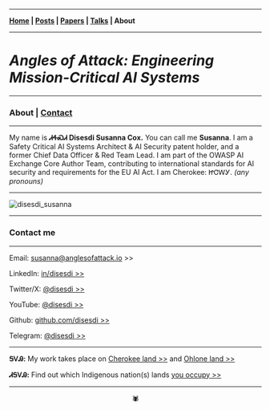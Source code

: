 -------

**[Home](https://anglesofattack.io/) \| [Posts](https://anglesofattack.io/posts.html) \| [Papers](https://anglesofattack.io/papers.html) \| [Talks](https://anglesofattack.io/talks.html) \| About**

-------

# *Angles of Attack: Engineering Mission-Critical AI Systems*

-------

### About \| [Contact](#contact-me)

-------

My name is **ᏗᏎᏍᏗ Disesdi Susanna Cox.** You can call me **Susanna**. I am a Safety Critical AI Systems Architect & AI Security patent holder, and a former Chief Data Officer & Red Team Lead. I am part of the OWASP AI Exchange Core Author Team, contributing to international standards for AI security and requirements for the EU AI Act. I am Cherokee: ᏥᏣᎳᎩ. *(any pronouns)*

-------

![disesdi_susanna](disesdi_susanna.png)

-------

### Contact me

-------

Email: <a href="mailto:susanna@anglesofattack.io" target="_blank" rel="noopener noreferrer">susanna@anglesofattack.io >></a>


LinkedIn: <a href="https://www.linkedin.com/in/disesdi/" target="_blank" rel="noopener noreferrer">in/disesdi >></a>


Twitter/X: <a href="https://twitter.com/disesdi/" target="_blank" rel="noopener noreferrer">@disesdi >></a>


YouTube: <a href="https://www.youtube.com/@disesdi" target="_blank" rel="noopener noreferrer">@disesdi >> </a>


Github: <a href="https://github.com/disesdi" target="_blank" rel="noopener noreferrer">github.com/disesdi >> </a>


Telegram: <a href="https://t.me/disesdi" target="_blank" rel="noopener noreferrer">@disesdi >></a>


-------

**ᎦᏙᎯ:** My work takes place on <a href="https://ebci.com/" target="_blank" rel="noopener noreferrer">Cherokee land >></a> and <a href="https://indigenousengineering.github.io/about/land.html">Ohlone land >></a>

**ᏗᎦᏙᎯ:** Find out which Indigenous nation(s) lands <a href="https://native-land.ca/" target="_blank" rel="noopener noreferrer">you occupy >> </a>

-------

<div align="center">🕷</div>
